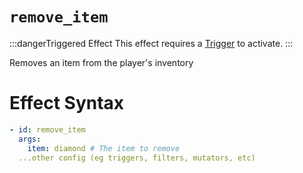 # `remove_item`
:::dangerTriggered Effect
This effect requires a [Trigger](https://plugins.auxilor.io/effects/all-triggers) to activate.
:::

Removes an item from the player's inventory

# Effect Syntax
```yaml
- id: remove_item
  args:
    item: diamond # The item to remove
  ...other config (eg triggers, filters, mutators, etc)
```
